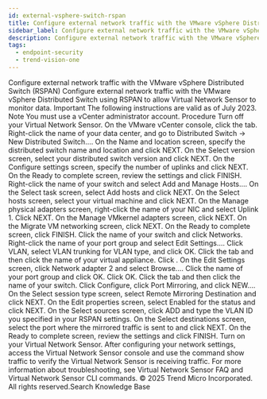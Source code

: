 ```yaml
---
id: external-vsphere-switch-rspan
title: Configure external network traffic with the VMware vSphere Distributed Switch (RSPAN)
sidebar_label: Configure external network traffic with the VMware vSphere Distributed Switch (RSPAN)
description: Configure external network traffic with the VMware vSphere Distributed Switch (RSPAN)
tags:
  - endpoint-security
  - trend-vision-one
---
```


 Configure external network traffic with the VMware vSphere Distributed Switch (RSPAN) Configure external network traffic with the VMware vSphere Distributed Switch using RSPAN to allow Virtual Network Sensor to monitor data. Important The following instructions are valid as of July 2023. Note You must use a vCenter administrator account. Procedure Turn off your Virtual Network Sensor. On the VMware vCenter console, click the tab. Right-click the name of your data center, and go to Distributed Switch → New Distributed Switch.... On the Name and location screen, specify the distributed switch name and location and click NEXT. On the Select version screen, select your distributed switch version and click NEXT. On the Configure settings screen, specify the number of uplinks and click NEXT. On the Ready to complete screen, review the settings and click FINISH. Right-click the name of your switch and select Add and Manage Hosts.... On the Select task screen, select Add hosts and click NEXT. On the Select hosts screen, select your virtual machine and click NEXT. On the Manage physical adapters screen, right-click the name of your NIC and select Uplink 1. Click NEXT. On the Manage VMkernel adapters screen, click NEXT. On the Migrate VM networking screen, click NEXT. On the Ready to complete screen, click FINISH. Click the name of your switch and click Networks. Right-click the name of your port group and select Edit Settings.... Click VLAN, select VLAN trunking for VLAN type, and click OK. Click the tab and then click the name of your virtual appliance. Click . On the Edit Settings screen, click Network adapter 2 and select Browse.... Click the name of your port group and click OK. Click OK. Click the tab and then click the name of your switch. Click Configure, click Port Mirroring, and click NEW.... On the Select session type screen, select Remote Mirroring Destination and click NEXT. On the Edit properties screen, select Enabled for the status and click NEXT. On the Select sources screen, click ADD and type the VLAN ID you specified in your RSPAN settings. On the Select destinations screen, select the port where the mirrored traffic is sent to and click NEXT. On the Ready to complete screen, review the settings and click FINISH. Turn on your Virtual Network Sensor. After configuring your network settings, access the Virtual Network Sensor console and use the command show traffic to verify the Virtual Network Sensor is receiving traffic. For more information about troubleshooting, see Virtual Network Sensor FAQ and Virtual Network Sensor CLI commands. © 2025 Trend Micro Incorporated. All rights reserved.Search Knowledge Base